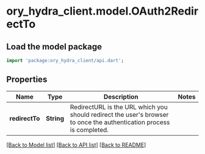 # ory_hydra_client.model.OAuth2RedirectTo

## Load the model package
```dart
import 'package:ory_hydra_client/api.dart';
```

## Properties
Name | Type | Description | Notes
------------ | ------------- | ------------- | -------------
**redirectTo** | **String** | RedirectURL is the URL which you should redirect the user's browser to once the authentication process is completed. | 

[[Back to Model list]](../README.md#documentation-for-models) [[Back to API list]](../README.md#documentation-for-api-endpoints) [[Back to README]](../README.md)


